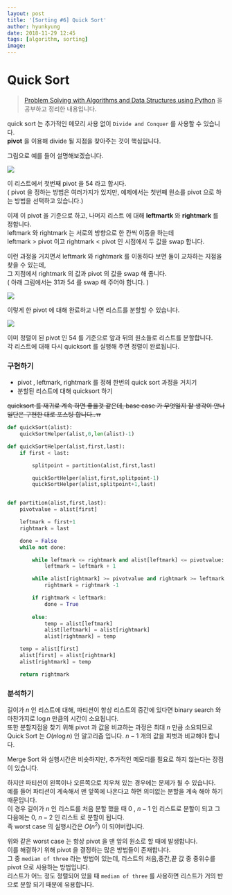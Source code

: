 ```yaml
---
layout: post
title: '[Sorting #6] Quick Sort'
author: hyunkyung
date: 2018-11-29 12:45
tags: [algorithm, sorting]
image: 
---
```


# Quick Sort



> [Problem Solving with Algorithms and Data Structures using Python](http://interactivepython.org/runestone/static/pythonds/index.html) 을 공부하고 정리한 내용입니다.



quick sort 는 추가적인 메모리 사용 없이 ``Divide and Conquer`` 를 사용할 수 있습니다.<br>**pivot** 을 이용해 divide 될 지점을 찾아주는 것이 핵심입니다.

그림으로 예를 들어 설명해보겠습니다.

![](http://interactivepython.org/runestone/static/pythonds/_images/firstsplit.png)

이 리스트에서 첫번째 pivot 을 54 라고 합시다.<br>( pivot 을 정하는 방법은 여러가지가 있지만, 예제에서는 첫번째 원소를 pivot 으로 하는 방법을 선택하고 있습니다.)



이제 이 pivot 을 기준으로 하고, 나머지 리스트 에 대해 **leftmartk** 와 **rightmark** 를 정합니다.<br>leftmark 와 rightmark 는 서로의 방향으로 한 칸씩 이동을 하는데<br>leftmark > pivot 이고 rightmark < pivot 인 시점에서 두 값을 swap 합니다.

이런 과정을 거치면서 leftmark 와 rightmark 를 이동하다 보면 둘이 교차하는 지점을 찾을 수 있는데,<br>그 지점에서 rightmark 의 값과 pivot 의 값을 swap 해 줍니다.<br>( 아래 그림에서는 31과 54 를 swap 해 주어야 합니다. )

![](http://interactivepython.org/runestone/static/pythonds/_images/partitionA.png)



이렇게 한 pivot 에 대해 완료하고 나면 리스트를 분할할 수 있습니다.

![](http://interactivepython.org/runestone/static/pythonds/_images/partitionB.png)

이미 정렬이 된 pivot 인 54 를 기준으로 앞과 뒤의 원소들로 리스트를 분할합니다.<br>각 리스트에 대해 다시 quicksort 를 실행해 주면 정렬이 완료됩니다.



### 구현하기

- pivot , leftmark, rightmark 를 정해 한번의 quick sort 과정을 거치기
- 분할된 리스트에 대해 quicksort 하기

~~quicksort 를 재귀로 계속 하면 좋을것 같은데, base case 가 무엇일지 잘 생각이 안나 일단은 구현한 대로 포스팅 합니다..ㅠ~~



```python
def quickSort(alist):
    quickSortHelper(alist,0,len(alist)-1)

def quickSortHelper(alist,first,last):
    if first < last:

        splitpoint = partition(alist,first,last)

        quickSortHelper(alist,first,splitpoint-1)
        quickSortHelper(alist,splitpoint+1,last)


def partition(alist,first,last):
    pivotvalue = alist[first]

    leftmark = first+1
    rightmark = last

    done = False
    while not done:

        while leftmark <= rightmark and alist[leftmark] <= pivotvalue:
            leftmark = leftmark + 1

        while alist[rightmark] >= pivotvalue and rightmark >= leftmark:
            rightmark = rightmark -1

        if rightmark < leftmark:
            done = True
        
        else:
            temp = alist[leftmark]
            alist[leftmark] = alist[rightmark]
            alist[rightmark] = temp

    temp = alist[first]
    alist[first] = alist[rightmark]
    alist[rightmark] = temp

    return rightmark
```



### 분석하기

길이가 $n$ 인 리스트에 대해, 파티션이 항상 리스트의 중간에 있다면 binary search 와 마찬가지로 $\log n$ 만큼의 시간이 소요됩니다.<br>또한 분할지점을 찾기 위해 pivot 과 값을 비교하는 과정은 최대 $n$ 만큼 소요되므로 Quick Sort 는 $O(n\log n)$  인 알고리즘 입니다.   $n-1$ 개의 값을 피벗과 비교해야 합니다.<br>

Merge Sort 와 실행시간은 비슷하지만, 추가적인 메모리를 필요로 하지 않는다는 장점이 있습니다.

하지만 파티션이 왼쪽이나 오른쪽으로 치우쳐 있는 경우에는 문제가 될 수 있습니다. <br>예를 들어 파티션이 계속해서 맨 앞쪽에 나온다고 하면 의미없는 분할을 계속 해야 하기 때문입니다.<br>이 경우 길이가 $n$ 인 리스트를 처음 분할 했을 때  $0$ , $n-1$  인 리스트로 분할이 되고 그 다음에는 $0$, $n-2$  인 리스트 로 분할이 됩니다.<br>즉 worst case 의 실행시간은 $O(n^{2})$ 이 되어버립니다.

위와 같은 worst case 는 항상 pivot 을 맨 앞의 원소로 할 때에 발생합니다.<br>이를 해결하기 위해 pivot 을 결정하는 많은 방법들이 존재합니다.<br>그 중 ``median of three`` 라는 방법이 있는데, 리스트의 처음,중간,끝 값 중 중위수를 pivot 으로 사용하는 방법입니다.<br>리스트가 어느 정도 정렬되어 있을 때 ``median of three`` 를 사용하면 리스트가 거의 반으로 분할 되기 때문에 유용합니다.